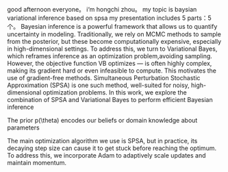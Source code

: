 good afternoon everyone。 i‘m hongchi zhou。 my topic is baysian variational inference based on spsa
my presentation includes 5 parts：5个。
Bayesian inference is a powerful framework that allows us to quantify uncertainty in modeling.
Traditionally, we rely on MCMC methods to sample from the posterior, but these become computationally expensive, especially in high-dimensional settings.
To address this, we turn to Variational Bayes, which reframes inference as an optimization problem,avoiding sampling.
However, the objective function VB optimizes — is often highly complex, making its gradient hard or even infeasible to compute.
This motivates the use of gradient-free methods. Simultaneous Perturbation Stochastic Approximation (SPSA) is one such method, well-suited for noisy, high-dimensional optimization problems.
In this work, we explore the combination of SPSA and Variational Bayes to perform efficient Bayesian inference 

The prior p(\theta) encodes our beliefs or domain knowledge about parameters

The main optimization algorithm we use is SPSA, but in practice, its decaying step size can cause it to get stuck before reaching the optimum. To address this, we incorporate Adam to adaptively scale updates and maintain momentum.